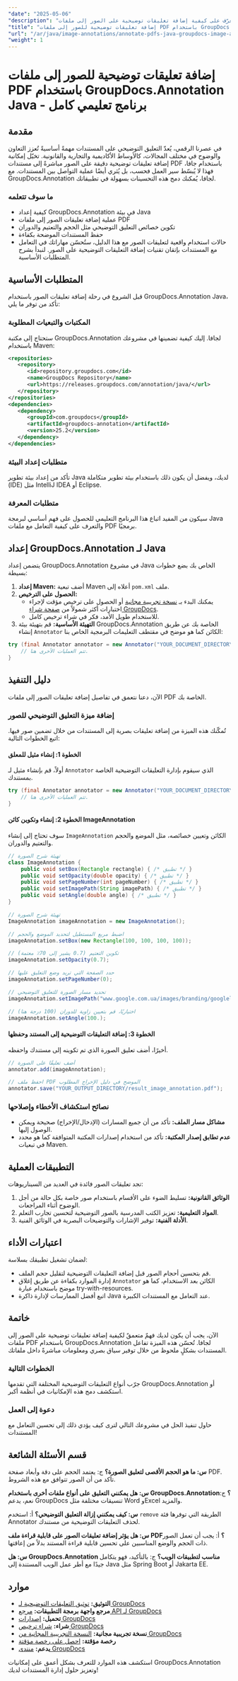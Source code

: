```yaml
---
"date": "2025-05-06"
"description": "تعرّف على كيفية إضافة تعليقات توضيحية على الصور إلى ملفات PDF باستخدام GroupDocs.Annotation لجافا. بسّط سير عمل مستنداتك وحسّن التعاون."
"title": "إضافة تعليقات توضيحية للصور إلى ملفات PDF باستخدام GroupDocs.Annotation Java - برنامج تعليمي كامل"
"url": "/ar/java/image-annotations/annotate-pdfs-java-groupdocs-image-annotations/"
"weight": 1
---
```


# إضافة تعليقات توضيحية للصور إلى ملفات PDF باستخدام GroupDocs.Annotation Java - برنامج تعليمي كامل
## مقدمة
في عصرنا الرقمي، يُعدّ التعليق التوضيحي على المستندات مهمةً أساسيةً تُعزز التعاون والوضوح في مختلف المجالات، كالأوساط الأكاديمية والتجارية والقانونية. تخيّل إمكانية إضافة تعليقات توضيحية دقيقة على الصور مباشرةً إلى مستندات PDF باستخدام جافا، فهذا لا يُبسّط سير العمل فحسب، بل يُثري أيضًا عملية التواصل بين المستندات. مع GroupDocs.Annotation لجافا، يُمكنك دمج هذه التحسينات بسهولة في تطبيقاتك.

### ما سوف تتعلمه
- كيفية إعداد GroupDocs.Annotation في بيئة Java
- عملية إضافة تعليقات الصور إلى ملفات PDF
- تكوين خصائص التعليق التوضيحي مثل الحجم والتعتيم والدوران
- حفظ المستندات الموضحة بكفاءة
- حالات استخدام واقعية لتعليقات الصور
مع هذا الدليل، ستُحسّن مهاراتك في التعامل مع المستندات بإتقان تقنيات إضافة التعليقات التوضيحية على الصور. لنبدأ بشرح المتطلبات الأساسية.
## المتطلبات الأساسية
قبل الشروع في رحلة إضافة تعليقات الصور باستخدام GroupDocs.Annotation Java، تأكد من توفر ما يلي:
### المكتبات والتبعيات المطلوبة
ستحتاج إلى مكتبة GroupDocs.Annotation لجافا. إليك كيفية تضمينها في مشروعك باستخدام Maven:
```xml
<repositories>
   <repository>
      <id>repository.groupdocs.com</id>
      <name>GroupDocs Repository</name>
      <url>https://releases.groupdocs.com/annotation/java/</url>
   </repository>
</repositories>
<dependencies>
   <dependency>
      <groupId>com.groupdocs</groupId>
      <artifactId>groupdocs-annotation</artifactId>
      <version>25.2</version>
   </dependency>
</dependencies>
```
### متطلبات إعداد البيئة
تأكد من إعداد بيئة تطوير Java لديك، ويفضل أن يكون ذلك باستخدام بيئة تطوير متكاملة (IDE) مثل IntelliJ IDEA أو Eclipse.
### متطلبات المعرفة
سيكون من المفيد اتباع هذا البرنامج التعليمي للحصول على فهم أساسي لبرمجة Java والتعرف على كيفية التعامل مع ملفات PDF برمجيًا.
## إعداد GroupDocs.Annotation لـ Java
يتضمن إعداد GroupDocs.Annotation في مشروع Java الخاص بك بضع خطوات بسيطة:
1. **إعداد Maven:** أضف تبعية Maven أعلاه إلى `pom.xml` ملف.
2. **الحصول على الترخيص:**
   - يمكنك البدء بـ [نسخة تجريبية مجانية](https://releases.groupdocs.com/annotation/java/) أو الحصول على ترخيص مؤقت لإجراء اختبارات أكثر شمولاً من [صفحة شراء GroupDocs](https://purchase.groupdocs.com/temporary-license/).
   - للاستخدام طويل الأمد، فكر في شراء ترخيص كامل.
3. **التهيئة الأساسية:**
   قم بتهيئة بيئة GroupDocs.Annotation الخاصة بك عن طريق إنشاء `Annotator` الكائن كما هو موضح في مقتطف التعليمات البرمجية الخاص بنا:

```java
try (final Annotator annotator = new Annotator("YOUR_DOCUMENT_DIRECTORY/input.pdf")) {
    // تتم العمليات الأخرى هنا.
}
```
## دليل التنفيذ
الآن، دعنا نتعمق في تفاصيل إضافة تعليقات الصور إلى ملفات PDF الخاصة بك.
### إضافة ميزة التعليق التوضيحي للصور
تُمكّنك هذه الميزة من إضافة تعليقات بصرية إلى المستندات من خلال تضمين صور فيها. اتبع الخطوات التالية:
#### الخطوة 1: إنشاء مثيل للمعلق
أولاً، قم بإنشاء مثيل لـ `Annotator` الذي سيقوم بإدارة التعليقات التوضيحية الخاصة بمستندك.
```java
try (final Annotator annotator = new Annotator("YOUR_DOCUMENT_DIRECTORY/input.pdf")) {
    // تتم العمليات الأخرى هنا.
}
```
#### الخطوة 2: إنشاء وتكوين كائن ImageAnnotation
سوف تحتاج إلى إنشاء `ImageAnnotation` الكائن وتعيين خصائصه، مثل الموضع والحجم والتعتيم والدوران.
```java
// تهيئة شرح الصورة
class ImageAnnotation {
    public void setBox(Rectangle rectangle) { /* تطبيق */ }
    public void setOpacity(double opacity) { /* تطبيق */ }
    public void setPageNumber(int pageNumber) { /* تطبيق */ }
    public void setImagePath(String imagePath) { /* تطبيق */ }
    public void setAngle(double angle) { /* تطبيق */ }
}

// تهيئة شرح الصورة
ImageAnnotation imageAnnotation = new ImageAnnotation();

// اضبط مربع المستطيل لتحديد الموضع والحجم
imageAnnotation.setBox(new Rectangle(100, 100, 100, 100));

// تكوين التعتيم (0.7 يشير إلى 70٪ معتمة)
imageAnnotation.setOpacity(0.7);

// حدد الصفحة التي تريد وضع التعليق عليها
imageAnnotation.setPageNumber(0);

// تحديد مسار الصورة للتعليق التوضيحي
imageAnnotation.setImagePath("www.google.com.ua/images/branding/googlelogo/2x/googlelogo_color_92x30dp.png");

// اختياريًا، قم بتعيين زاوية للدوران (100 درجة هنا)
imageAnnotation.setAngle(100.);
```
#### الخطوة 3: إضافة التعليقات التوضيحية إلى المستند وحفظها
أخيرًا، أضف تعليق الصورة الذي تم تكوينه إلى مستندك واحفظه.
```java
// أضف تعليقًا على الصورة
annotator.add(imageAnnotation);

// احفظ ملف PDF الموضح في دليل الإخراج المطلوب
annotator.save("YOUR_OUTPUT_DIRECTORY/result_image_annotation.pdf");
```
### نصائح استكشاف الأخطاء وإصلاحها
- **مشاكل مسار الملف:** تأكد من أن جميع المسارات (الإدخال/الإخراج) صحيحة ويمكن الوصول إليها.
- **عدم تطابق إصدار المكتبة:** تأكد من استخدام إصدارات المكتبة المتوافقة كما هو محدد في تبعيات Maven.
## التطبيقات العملية
تجد تعليقات الصور فائدة في العديد من السيناريوهات:
1. **الوثائق القانونية:** تسليط الضوء على الأقسام باستخدام صور خاصة بكل حالة من أجل الوضوح أثناء المراجعات.
2. **المواد التعليمية:** تعزيز الكتب المدرسية بالصور التوضيحية لتحسين تجارب التعلم.
3. **الأدلة الفنية:** توفير الإشارات والتوضيحات البصرية في الوثائق الفنية.
## اعتبارات الأداء
لضمان تشغيل تطبيقك بسلاسة:
- قم بتحسين أحجام الصور قبل إضافة التعليقات التوضيحية لتقليل حجم الملف.
- إدارة الموارد بكفاءة عن طريق إغلاق `Annotator` الكائن بعد الاستخدام، كما هو موضح باستخدام عبارة try-with-resources.
- اتبع أفضل الممارسات لإدارة ذاكرة Java عند التعامل مع المستندات الكبيرة.
## خاتمة
الآن، يجب أن يكون لديك فهمٌ متعمقٌ لكيفية إضافة تعليقات توضيحية على الصور إلى ملفات PDF باستخدام GroupDocs.Annotation لجافا. تُحسّن هذه الميزة تفاعل المستندات بشكلٍ ملحوظ من خلال توفير سياق بصري ومعلومات مباشرةً داخل ملفاتك.
### الخطوات التالية
جرّب أنواع التعليقات التوضيحية المختلفة التي تقدمها GroupDocs.Annotation أو استكشف دمج هذه الإمكانيات في أنظمة أكبر.
### دعوة إلى العمل
حاول تنفيذ الحل في مشروعك التالي لترى كيف يؤدي ذلك إلى تحسين التعامل مع المستندات!
## قسم الأسئلة الشائعة
**س: ما هو الحجم الأقصى لتعليق الصورة؟**
ج: يعتمد الحجم على دقة وأبعاد صفحة PDF. تأكد من أن الصور تتوافق مع هذه الشروط.

**س: هل يمكنني التعليق على أنواع ملفات أخرى باستخدام GroupDocs.Annotation؟**
ج: نعم، يدعم GroupDocs تنسيقات مختلفة مثل Word وExcel والمزيد.

**س: كيف يمكنني إزالة التعليق التوضيحي؟**
أ: استخدم `remove` الطريقة التي توفرها فئة Annotator لحذف التعليقات التوضيحية من مستندك.

**س: هل يؤثر إضافة تعليقات الصور على قابلية قراءة ملف PDF؟**
أ: يجب أن تعمل الصور ذات الحجم والوضع المناسبين على تحسين قابلية قراءة المستند بدلاً من إعاقتها.

**س: هل GroupDocs.Annotation مناسب لتطبيقات الويب؟**
ج: بالتأكيد، فهو يتكامل جيدًا مع أطر عمل الويب المستندة إلى Java مثل Spring Boot أو Jakarta EE.
## موارد
- **التوثيق:** [توثيق التعليقات التوضيحية لـ GroupDocs](https://docs.groupdocs.com/annotation/java/)
- **مرجع واجهة برمجة التطبيقات:** [مرجع API لـ GroupDocs](https://reference.groupdocs.com/annotation/java/)
- **تحميل:** [إصدارات GroupDocs](https://releases.groupdocs.com/annotation/java/)
- **شراء:** [شراء ترخيص GroupDocs](https://purchase.groupdocs.com/buy)
- **نسخة تجريبية مجانية:** [النسخة التجريبية المجانية من GroupDocs](https://releases.groupdocs.com/annotation/java/)
- **رخصة مؤقتة:** [احصل على رخصة مؤقتة](https://purchase.groupdocs.com/temporary-license/)
- **يدعم:** [منتدى GroupDocs](https://forum.groupdocs.com/c/annotation/) 

استكشف هذه الموارد للتعرف بشكل أعمق على إمكانيات GroupDocs.Annotation وتعزيز حلول إدارة المستندات لديك!
